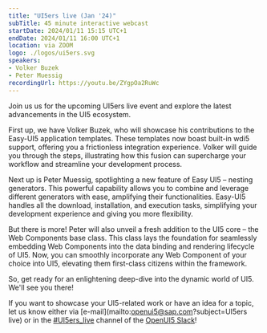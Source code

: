 ```yaml
---
title: "UI5ers live (Jan '24)"
subTitle: 45 minute interactive webcast
startDate: 2024/01/11 15:15 UTC+1
endDate: 2024/01/11 16:00 UTC+1
location: via ZOOM
logo: ./logos/ui5ers.svg
speakers:
- Volker Buzek
- Peter Muessig
recordingUrl: https://youtu.be/ZYgpOa2RuWc
---
```

Join us us for the upcoming UI5ers live event and explore the latest advancements in the UI5 ecosystem. 

First up, we have Volker Buzek, who will showcase his contributions to the Easy-UI5 application templates. These templates now boast built-in wdi5 support, offering you a frictionless integration experience. Volker will guide you through the steps, illustrating how this fusion can supercharge your workflow and streamline your development process.

Next up is Peter Muessig, spotlighting a new feature of Easy UI5 – nesting generators. This powerful capability allows you to combine and leverage different generators with ease, amplifying their functionalities. Easy-UI5 handles all the download, installation, and execution tasks, simplifying your development experience and giving you more flexibility. 

But there is more! Peter will also unveil a fresh addition to the UI5 core – the Web Components base class. This class lays the foundation for seamlessly embedding Web Components into the data binding and rendering lifecycle of UI5. Now, you can smoothly incorporate any Web Component of your choice into UI5, elevating them first-class citizens within the framework.

So, get ready for an enlightening deep-dive into the dynamic world of UI5. We'll see you there!


If you want to showcase your UI5-related work or have an idea for a topic, let us know either via [e-mail](mailto:openui5@sap.com?subject=UI5ers live) or in the 
[#UI5ers_live](https://openui5.slack.com/archives/C01CP60AAN7) channel of the [OpenUI5 Slack](https://ui5-slack-invite.cfapps.eu10.hana.ondemand.com/)!
